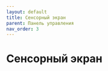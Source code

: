 ```yaml
---
layout: default
title: Сенсорный экран
parent: Панель управления
nav_order: 3
---
```


# Сенсорный экран

